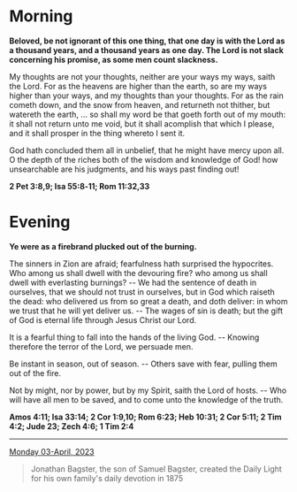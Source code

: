 # Morning

**Beloved, be not ignorant of this one thing, that one day is with the Lord as a thousand years, and a thousand years as one day. The Lord is not slack concerning his promise, as some men count slackness.**
 
My thoughts are not your thoughts, neither are your ways my ways, saith the Lord. For as the heavens are higher than the earth, so are my ways higher than your ways, and my thoughts than your thoughts. For as the rain cometh down, and the snow from heaven, and returneth not thither, but watereth the earth, ... so shall my word be that goeth forth out of my mouth: it shall not return unto me void, but it shall acomplish that which I please, and it shall prosper in the thing whereto I sent it.
 
God hath concluded them all in unbelief, that he might have mercy upon all. O the depth of the riches both of the wisdom and knowledge of God! how unsearchable are his judgments, and his ways past finding out!  

**2 Pet 3:8,9; Isa 55:8‑11; Rom 11:32,33**

# Evening

**Ye were as a firebrand plucked out of the burning.**
 
The sinners in Zion are afraid; fearfulness hath surprised the hypocrites. Who among us shall dwell with the devouring fire? who among us shall dwell with everlasting burnings? -- We had the sentence of death in ourselves, that we should not trust in ourselves, but in God which raiseth the dead: who delivered us from so great a death, and doth deliver: in whom we trust that he will yet deliver us. -- The wages of sin is death; but the gift of God is eternal life through Jesus Christ our Lord.
 
It is a fearful thing to fall into the hands of the living God. -- Knowing therefore the terror of the Lord, we persuade men.
 
Be instant in season, out of season. -- Others save with fear, pulling them out of the fire.
 
Not by might, nor by power, but by my Spirit, saith the Lord of hosts. -- Who will have all men to be saved, and to come unto the knowledge of the truth.  

**Amos 4:11; Isa 33:14; 2 Cor 1:9,10; Rom 6:23; Heb 10:31; 2 Cor 5:11; 2 Tim 4:2; Jude 23; Zech 4:6; 1 Tim 2:4**

---

[Monday 03-April, 2023](https://t.me/s/daily_light)

> Jonathan Bagster, the son of Samuel Bagster, created the Daily Light for his own family's daily devotion in 1875

